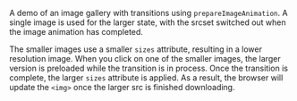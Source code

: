A demo of an image gallery with transitions using `prepareImageAnimation`.
A single image is used for the larger state, with the srcset switched out when
the image animation has completed.

The smaller images use a smaller `sizes` attribute, resulting in a lower
resolution image. When you click on one of the smaller images, the larger
version is preloaded while the transition is in process. Once the transition
is complete, the larger `sizes` attribute is applied. As a result, the browser
will update the `<img>` once the larger src is finished downloading.
